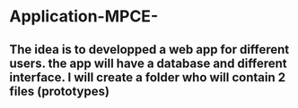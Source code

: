 # Application-MPCE-
The idea is to developped a web app for different users. 
the app will have a database and different interface.
I will create a folder who will contain 2 files (prototypes)
-----
